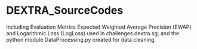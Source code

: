 # DEXTRA_SourceCodes
Including Evaluation Metrics Expected Weighted Average Precision (EWAP) and Logarithmic Loss (LogLoss) used in challenges.dextra.sg; and the python module DataProcessing.py created for data cleaning.